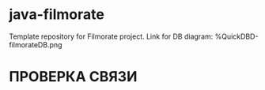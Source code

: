 # java-filmorate
Template repository for Filmorate project.
Link for DB diagram:
%QuickDBD-filmorateDB.png

# ПРОВЕРКА СВЯЗИ